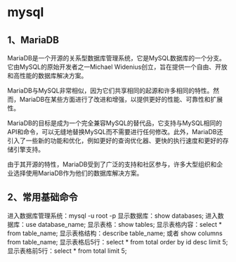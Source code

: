 # mysql

## 1、MariaDB
MariaDB是一个开源的关系型数据库管理系统，它是MySQL数据库的一个分支。它由MySQL的原始开发者之一Michael Widenius创立，旨在提供一个自由、开放和高性能的数据库解决方案。

MariaDB与MySQL非常相似，因为它们共享相同的起源和许多相同的特性。然而，MariaDB在某些方面进行了改进和增强，以提供更好的性能、可靠性和扩展性。

MariaDB的目标是成为一个完全兼容MySQL的替代品，它支持与MySQL相同的API和命令，可以无缝地替换MySQL而不需要进行任何修改。此外，MariaDB还引入了一些新的功能和优化，例如更好的查询优化器、更快的执行速度和更好的存储引擎支持。

由于其开源的特性，MariaDB受到了广泛的支持和社区参与，许多大型组织和企业选择使用MariaDB作为他们的数据库解决方案。

## 2、常用基础命令
进入数据库管理系统：mysql -u root -p
显示数据库：show databases;
进入数据库：use database_name;
显示表格：show tables;
显示表格内容：select * from table_name;
显示表格结构：describe table_name; 或者 show columns from table_name;
显示表格后5行：select * from total order by id desc limit 5;
显示表格前5行：select * from total limit 5;